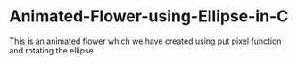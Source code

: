 # Animated-Flower-using-Ellipse-in-C
This is an animated flower which we have created using put pixel function and rotating the ellipse
